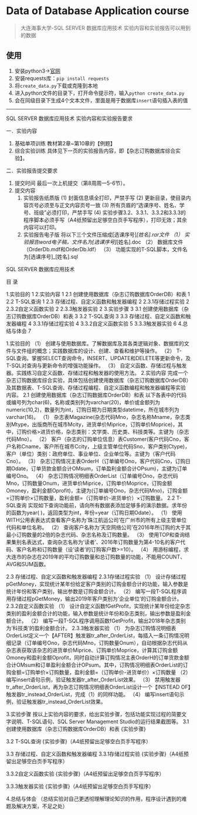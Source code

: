 # Data of Database Application course

>    大连海事大学-SQL SERVER 数据库应用技术 实验内容和实验报告可以用到的数据

## 使用

1.  安装python3→[官网](https://www.python.org/downloads/)
2.  安装requests库：`pip install requests`
3.  将`create_data.py`下载或克隆到本地
4.  进入python文件的目录下，打开命令提示符，输入`python create_data.py `
5.  会在同级目录下生成4个文本文件，里面是用于数据库`insert`语句插入表的值

---

SQL SERVER 数据库应用技术
实验内容和实验报告要求


一．实验内容
1.	基础单项训练
教材第2章~第10章的【例题】
2.	综合实验训练
具体见下一页的实验报告内容，即【杂志订购数据库综合实验】。

二．实验报告提交要求
1.	提交时间
最后一次上机提交（第8周周一5-6节）。
2.	提交内容
	1)	实验报告纸质版
	(1)	封面信息填全打印，严禁手写
	(2)	更新目录，使目录内容页号必须至与正文内容页号一致
	(3)	所有页眉的“选课序号、姓名、学号、班级”必须打印，严禁手写
	(4)	实验步骤3.2、3.3.1、3.3.2和3.3.3的程序脚本必须手写（A4纸预留出足够空白页手写程序），打印无效；其余内容可以打印。
	2)	实验报告电子版
将以下三个文件压缩成[选课序号]_[姓名].rar文件
	（1）	实验报告word电子稿，文件名为[选课序号]_[姓名].doc
	（2）	数据库文件（OrderDb.mdf和OrderDb.ldf）
	（3）	功能实现的T-SQL脚本，文件名为[选课序号]_[姓名].sql


SQL SERVER 数据库应用技术

目    录

1.实验目的	1
2.实验内容	1
2.1 创建使用数据库（杂志订购数据库OrderDB）和表	1
2.2 T-SQL查询	1
2.3 存储过程、自定义函数和触发器编程	2
2.3.1存储过程实验	2
2.3.2自定义函数实验	2
2.3.3触发器实验	2
3.实验步骤	3
3.1 创建使用数据库（杂志订购数据库OrderDB）和表	3
3.2 T-SQL查询	3
3.3 存储过程、自定义函数和触发器编程	4
3.3.1存储过程实验	4
3.3.2自定义函数实验	5
3.3.3触发器实验	6
4.总结与体会	7



1.实验目的
（1）	创建与使用数据库。了解数据库及其各类逻辑对象、数据库的文件与文件组的概念；实践数据库的设计、创建、查看和维护等操作。
（2）	T-SQL查询。掌握SELECT查询命令，INSERT、UPDATE和DELETE等更新命令，及T-SQL对查询与更新命令的增强功能操作。
（3）	自定义函数、存储过程与触发器。实践练习自定义函数、存储过程和触发器的使用方法。
2.实验内容
完成一个杂志订购数据库综合实验，具体包括创建使用数据库（杂志订购数据库OrderDB）及其数据表、T-SQL查询、存储过程编程、自定义函数编程和触发器编程等实验内容。
2.1 创建使用数据库（杂志订购数据库OrderDB）和表
以下各表中的代码或编号列为char(6)，名称或类别列为varchar(20)，单价或金额列为numeric(10,2)，数量列为int，订购日期为日期类型datetime，所在城市列为varchar(16)。
（1）	杂志表Magazine(杂志代码Mno，杂志名称Mname，杂志类别Mtype，出版商所在城市Mcity，进货单价Miprice，订购单价Moprice)，其中，订购价格>进货价格，杂志类别：文学类、历史类、科技类等。主键为（杂志代码Mno）。
（2）	客户（杂志的订购单位信息）表Customer(客户代码Cno，客户名称Cname，客户所在城市Ccity，上级主管单位代码Sno，客户类别Ctype)，客户（单位）类别：政府单位、事业单位、企业单位等。主键为（客户代码Cno）。
（3）	杂志订购情况主表OrderH（订单编号Ono，客户代码Cno，订购日期Odate，订单货款金额合计OMsum，订单盈利金额合计OPsum)，主键为订单编号Ono。
（4）	杂志订购情况明细表OrderList（订单编号Ono，杂志代码Mno，订购数量Onum，进货单价Miprice，订购单价Moprice，订购金额Omoney，盈利金额Oprofit)，主键为(订单编号Ono，杂志代码Mno)，订购金额=订购单价×订购数量，盈利金额=（订购单价-进货单价）×订购数量。
2.2 T-SQL查询
实现如下查询功能前，请向所有数据表添加足够多的演示数据。求年份的函数为year( )，返回类型为int，年份=year（订购日期Odate）。
（1）	使用WITH公用表表达式查看客户名称为’珠江航运公司’在广州市的所有上级主管单位代码和单位名称。
（2）	查询客户名称为’天空网络公司’在2016年所订购的大于其最小订购数量的2倍的杂志代码、杂志名称及订购数量。
（3）	使用TOP和查询结果集别名表达式，查询杂志名称为’读者’、2016年订购数量为第4-10名的客户代码、客户名称和订购数量（设’读者’的订购客户数>=10）。 
（4）	用游标编程，求大连市的杂志在2019年的平均订购数量和总订购数量的功能，不能用COUNT、AVG和SUM函数。

2.3 存储过程、自定义函数和触发器编程
2.3.1存储过程实验
（1）	设计存储过程pGetMoney，实现统计某年份给定客户类别的订购金额合计的功能，输入参数是统计年份和客户类别，输出参数是订购金额合计。
（2）	编写一段T-SQL程序调用存储过程pGetMoney，输出2019年客户类别为’企业单位’的订购金额合计。
2.3.2自定义函数实验
（1）	设计自定义函数fGetProfit，实现统计某年份给定杂志类别的盈利金额合计的功能，输入参数是统计年份和杂志类别，输出参数是盈利金额合计。
（2）	编写一段T-SQL程序调用函数fGetProfit，输出2018年杂志类别为’科技类’的盈利金额合计。
2.3.3触发器实验
（1）	为杂志订购情况明细表OrderList定义一个【AFTER】触发器tr_after_OrderList，每插入一条订购情况明细记录（订单编号Ono，杂志代码Mno，订购数量Onum），自动根据杂志代码从杂志表获取该杂志的进货单价Miprice、订购单价Moprice，计算其订购金额Omoney和盈利金额Oprofit，同时自动计算订购情况主表OrderH的订单货款金额合计OMsum和订单盈利金额合计OPsum。其中，订购情况明细表OrderList的订购金额=订购单价×订购数量，盈利金额=（订购单价-进货单价）×订购数量
（2）	编写insert语句示例，验证触发器tr_after_OrderList效果。
（3）	禁用触发器tr_after_OrderList，再为杂志订购情况明细表OrderList设计一个【INSTEAD OF】触发器tr_instead_OrderList，完成（1）的同样功能。
（4）	编写insert语句示例，验证触发器tr_instead_OrderList效果。

3.实验步骤
按以上实验内容的要求，给出实验步骤，包括功能实现过程的简要文字说明、T-SQL语句、SQL Server Management Studio的运行结果截图等。
3.1 创建使用数据库（杂志订购数据库OrderDB）和表
{实验步骤}

3.2 T-SQL查询
{实验步骤}（A4纸预留出足够空白页手写程序）




3.3 存储过程、自定义函数和触发器编程
3.3.1存储过程实验
{实验步骤}（A4纸预留出足够空白页手写程序）

 

3.3.2自定义函数实验
{实验步骤}（A4纸预留出足够空白页手写程序）


3.3.3触发器实验
{实验步骤}（A4纸预留出足够空白页手写程序）

4.总结与体会
（总结实验对自己更透彻理解理论知识的作用，程序设计遇到的难题及解决方案，不足之处）